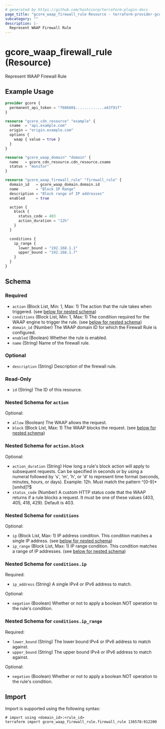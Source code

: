 ```yaml
---
# generated by https://github.com/hashicorp/terraform-plugin-docs
page_title: "gcore_waap_firewall_rule Resource - terraform-provider-gcore"
subcategory: ""
description: |-
  Represent WAAP Firewall Rule
---
```


# gcore_waap_firewall_rule (Resource)

Represent WAAP Firewall Rule

## Example Usage

```terraform
provider gcore {
  permanent_api_token = "768660$.............a43f91f"
}

resource "gcore_cdn_resource" "example" {
  cname  = "api.example.com"
  origin = "origin.example.com"
  options {
    waap { value = true }
  }
}

resource "gcore_waap_domain" "domain" {
  name   = gcore_cdn_resource.cdn_resource.cname
  status = "monitor"
}

resource "gcore_waap_firewall_rule" "firewall_rule" {
  domain_id   = gcore_waap_domain.domain.id
  name        = "Block IP Range"
  description = "Block range of IP addresses"
  enabled     = true

  action {
    block {
      status_code = 403
      action_duration = "12h"
    }
  }

  conditions {
    ip_range {
      lower_bound = "192.168.1.1"
      upper_bound = "192.168.1.7"
    }
  }
}
```

<!-- schema generated by tfplugindocs -->
## Schema

### Required

- `action` (Block List, Min: 1, Max: 1) The action that the rule takes when triggered. (see [below for nested schema](#nestedblock--action))
- `conditions` (Block List, Min: 1, Max: 1) The condition required for the WAAP engine to trigger the rule. (see [below for nested schema](#nestedblock--conditions))
- `domain_id` (Number) The WAAP domain ID for which the Firewall Rule is configured.
- `enabled` (Boolean) Whether the rule is enabled.
- `name` (String) Name of the firewall rule.

### Optional

- `description` (String) Description of the firewall rule.

### Read-Only

- `id` (String) The ID of this resource.

<a id="nestedblock--action"></a>
### Nested Schema for `action`

Optional:

- `allow` (Boolean) The WAAP allows the request.
- `block` (Block List, Max: 1) The WAAP blocks the request. (see [below for nested schema](#nestedblock--action--block))

<a id="nestedblock--action--block"></a>
### Nested Schema for `action.block`

Optional:

- `action_duration` (String) How long a rule's block action will apply to subsequent requests. Can be specified in seconds or by using a numeral followed by 's', 'm', 'h', or 'd' to represent time format (seconds, minutes, hours, or days). Example: 12h. Must match the pattern ^[0-9]*[smhd]?$
- `status_code` (Number) A custom HTTP status code that the WAAP returns if a rule blocks a request. It must be one of these values {403, 405, 418, 429}. Default is 403.



<a id="nestedblock--conditions"></a>
### Nested Schema for `conditions`

Optional:

- `ip` (Block List, Max: 1) IP address condition. This condition matches a single IP address. (see [below for nested schema](#nestedblock--conditions--ip))
- `ip_range` (Block List, Max: 1) IP range condition. This condition matches a range of IP addresses. (see [below for nested schema](#nestedblock--conditions--ip_range))

<a id="nestedblock--conditions--ip"></a>
### Nested Schema for `conditions.ip`

Required:

- `ip_address` (String) A single IPv4 or IPv6 address to match.

Optional:

- `negation` (Boolean) Whether or not to apply a boolean NOT operation to the rule's condition.


<a id="nestedblock--conditions--ip_range"></a>
### Nested Schema for `conditions.ip_range`

Required:

- `lower_bound` (String) The lower bound IPv4 or IPv6 address to match against.
- `upper_bound` (String) The upper bound IPv4 or IPv6 address to match against.

Optional:

- `negation` (Boolean) Whether or not to apply a boolean NOT operation to the rule's condition.

## Import

Import is supported using the following syntax:

```shell
# import using <domain_id>:<rule_id>
terraform import gcore_waap_firewall_rule.firewall_rule 136578:912200
```
